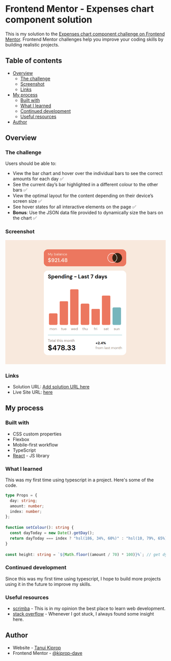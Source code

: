 # Frontend Mentor - Expenses chart component solution

This is my solution to the [Expenses chart component challenge on Frontend Mentor](https://www.frontendmentor.io/challenges/expenses-chart-component-e7yJBUdjwt). Frontend Mentor challenges help you improve your coding skills by building realistic projects.

## Table of contents

- [Overview](#overview)
  - [The challenge](#the-challenge)
  - [Screenshot](#screenshot)
  - [Links](#links)
- [My process](#my-process)
  - [Built with](#built-with)
  - [What I learned](#what-i-learned)
  - [Continued development](#continued-development)
  - [Useful resources](#useful-resources)
- [Author](#author)

## Overview

### The challenge

Users should be able to:

- View the bar chart and hover over the individual bars to see the correct amounts for each day ✅
- See the current day’s bar highlighted in a different colour to the other bars ✅
- View the optimal layout for the content depending on their device’s screen size ✅
- See hover states for all interactive elements on the page ✅
- **Bonus**: Use the JSON data file provided to dynamically size the bars on the chart ✅

### Screenshot

![](/public//expenses-chart.png)

### Links

- Solution URL: [Add solution URL here](https://your-solution-url.com)
- Live Site URL: [here](https://expenses-chart-seven.vercel.app/)

## My process

### Built with

- CSS custom properties
- Flexbox
- Mobile-first workflow
- TypeScript
- [React](https://reactjs.org/) - JS library

### What I learned

This was my first time using typescript in a project. Here's some of the code.

```ts
type Props = {
  day: string;
  amount: number;
  index: number;
};

function setColour(): string {
  const dayToday = new Date().getDay();
  return dayToday === index ? "hsl(186, 34%, 60%)" : "hsl(10, 79%, 65%)";
}

const height: string = `${Math.floor((amount / 70) * 100)}%`; // get dynamic heights in percentage
```

### Continued development

Since this was my first time using typescript, I hope to build more projects using it in the future to improve my skills.

### Useful resources

- [scrimba](https://www.scrimba.com) - This is in my opinion the best place to learn web development.
- [stack overflow](https://stackoverflow.com/) - Whenever I got stuck, I always found some insight here.

## Author

- Website - [Tanui Kiprop](https://www.tanuikiprop.gq)
- Frontend Mentor - [@kiprop-dave](https://www.frontendmentor.io/profile/kiprop-dave)
